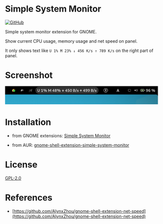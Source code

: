 # Simple System Monitor

[![GitHub](https://img.shields.io/github/license/LGiki/gnome-shell-extension-simple-system-monitor?style=flat-square)](https://github.com/LGiki/gnome-shell-extension-simple-system-monitor/blob/master/LICENSE)

Simple system monitor extension for GNOME.

Show current CPU usage, memory usage and net speed on panel.

It only shows text like `U 1% M 23% ↓ 456 K/s ↑ 789 K/s` on the right part of panel.

# Screenshot

![](screenshot/screenshot.png)

# Installation

- from GNOME extensions: [Simple System Monitor](https://extensions.gnome.org/extension/4506/simple-system-monitor/)

- from AUR: [gnome-shell-extension-simple-system-monitor](https://aur.archlinux.org/packages/gnome-shell-extension-simple-system-monitor/)

# License

[GPL-2.0](https://github.com/LGiki/gnome-shell-extension-simple-system-monitor/blob/master/LICENSE)

# References

- [https://github.com/AlynxZhou/gnome-shell-extension-net-speed](https://github.com/AlynxZhou/gnome-shell-extension-net-speed)

